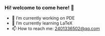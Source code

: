 ### Hi! welcome to come here! 👋

- 🔭 I’m currently working on PDE
- 🌱 I’m currently learning LaTeX
- 📫 How to reach me: [2401336502@qq.com](mailto:2401336502@qq.com)
